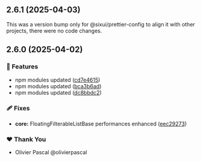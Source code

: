 ## 2.6.1 (2025-04-03)

This was a version bump only for @sixui/prettier-config to align it with other projects, there were no code changes.

## 2.6.0 (2025-04-02)

### 🚀 Features

- npm modules updated ([cd7e4615](https://github.com/sixui/sixui/commit/cd7e4615))
- npm modules updated ([bca3b6ad](https://github.com/sixui/sixui/commit/bca3b6ad))
- npm modules updated ([dc8bbdc2](https://github.com/sixui/sixui/commit/dc8bbdc2))

### 🩹 Fixes

- **core:** FloatingFilterableListBase performances enhanced ([eec29273](https://github.com/sixui/sixui/commit/eec29273))

### ❤️ Thank You

- Olivier Pascal @olivierpascal
